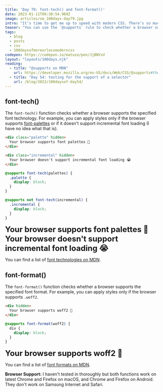 ```yaml
---
title: 'Day 79: font-tech() and font-format()'
date: 2023-01-11T09:38:54.969Z
image: articles/sm_100days-day79.jpg
intro: "It’s time to get me up to speed with modern CSS. There’s so much new in CSS that I know too little about. To change that I’ve started [#100DaysOfMoreOrLessModernCSS](/blog/2022/100-days-of-more-or-less-modern-css/). Why more or less modern CSS? Because some topics will be about cutting-edge features, while other stuff has been around for quite a while already, but I just have little to no experience with it."
teaser: "You can use the `@supports` rule to check whether a browser supports a specified font technology or font format."
tags:
  - blog
  - posts
  - css
  - 100daysofmoreorlessmoderncss
codepen: https://codepen.io/matuzo/pen/JjBNYxV
layout: "layouts/100days.njk"
reading:
  - title: "@supports on MDN"
    url: https://developer.mozilla.org/en-US/docs/Web/CSS/@supports#the_not_operator
  - title: "Day 54: testing for the support of a selector"
    url: /blog/2022/100daysof-day54/
---
```


## font-tech()

<style>
  @supports font-tech(palettes) {
    .palette {
      display: block;
    }
  }

  @supports not font-tech(incremental) {
    .incremental {
      display: block;
    }
  }

  @supports font-format(woff2) {
    .woff {
      display: block;
    }
  }

  [data-sample] {
    font-size: 1.6rem;
    font-weight: bold;
  }
</style>

The `font-tech()` function checks whether a browser supports the specified font technology. For example, you can apply styles only if the browser supports [font-palettes](/blog/2023/100daysof-day75/) or if it doesn't support incremental font loading (I have no idea what that is).

```html
<div class="palette" hidden>
  Your browser supports font palettes 🎉
</div>

<div class="incremental" hidden>
  Your browser doesn't support incremental font loading 😭
</div>
```

```css
@supports font-tech(palettes) {
  .palette {
    display: block;
  }
}

@supports not font-tech(incremental) {
  .incremental {
    display: block;
  }
}
```

<div data-sample="demo">
  <div class="palette" hidden>Your browser supports font palettes 🎉</div>
  <div class="incremental" hidden>Your browser doesn't support incremental font loading 😭</div>
</div>

You can find a list of [font technologies on MDN](https://developer.mozilla.org/en-US/docs/Web/CSS/@supports#font-tech).

## font-format()

The `font-format()` function checks whether a browser supports the specified font format. For example, you can apply styles only if the browser supports 
`.woff2`.

```html
<div hidden>
  Your browser supports woff2 🎉
</div>
```

```css
@supports font-format(woff2) {
  div {
    display: block;
  }
}
```

<div data-sample="demo">
<div hidden class="woff">
  Your browser supports woff2 🎉
</div>
</div>

You can find a list of [font formats on MDN](https://developer.mozilla.org/en-US/docs/Web/CSS/@supports#font-format).

<div class="highlight">
<strong>Browser Support:</strong> I haven't tested in thoroughly but both functions work on latest Chrome and Firefox on macOS, and Chrome and Firefox on Android. They don't work on Samsung Internet and Safari.
</div>
